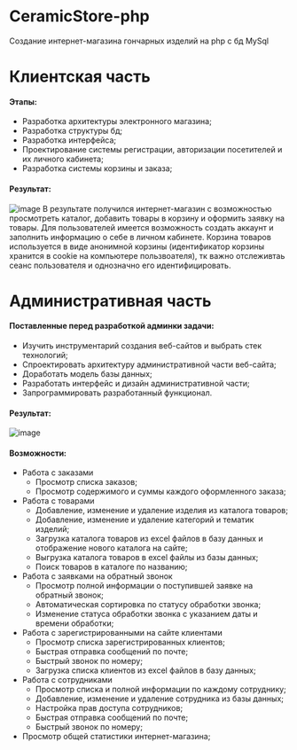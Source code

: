 # CeramicStore-php
Создание интернет-магазина гончарных изделий на php с бд MySql

# Клиентская часть
#### Этапы:
- Разработка архитектуры электронного магазина;
- Разработка структуры бд;
- Разработка интерфейса;
- Проектирование системы регистрации, авторизации посетителей и их личного кабинета;
- Разработка системы корзины и заказа;

#### Результат:
![image](https://github.com/greentess/CeramicStore-php/blob/main/%D0%9C%D0%B0%D0%B3%D0%B0%D0%B7%D0%B8%D0%BD%20(2).gif?raw=true)
   В результате получился интернет-магазин с возможностью просмотреть каталог, добавить товары в корзину и оформить заявку на товары. Для пользователей имеется возможность создать аккаунт и заполнить информацию о себе в личном кабинете. Корзина товаров используется в виде анонимной корзины (идентификатор корзины хранится в cookie на компьютере пользвоателя), тк важно отслеживтаь сеанс пользователя и однозначно его идентифицировать.

# Административная часть
#### Поставленные перед разработкой админки задачи:
- Изучить инструментарий создания веб-сайтов и выбрать стек технологий;
- Спроектировать архитектуру административной части веб-сайта;
- Доработать модель базы данных;
- Разработать интерфейс и дизайн административной части;
- Запрограммировать разработанный функционал.

#### Результат:
![image](https://github.com/greentess/CeramicStore-php/blob/main/%D0%90%D0%B4%D0%BC%D0%B8%D0%BD%20(3).gif?raw=true)

#### Возможности:
- Работа с заказами
    - Просмотр списка  заказов;
    - Просмотр содержимого и суммы каждого оформленного заказа;
- Работа с товарами
    - Добавление, изменение и удаление изделия из каталога товаров;
    - Добавление, изменение и удаление категорий и тематик изделий;
    - Загрузка каталога товаров из excel файлов в базу данных и отображение нового каталога на сайте;
    - Выгрузка каталога товаров в excel файлы из базы данных;
    - Поиск товаров в каталоге по названию;
- Работа с заявками на обратный звонок
    - Просмотр полной информации о поступившей заявке на обратный звонок;
    - Автоматическая сортировка по статусу обработки звонка;
    - Изменение статуса обработки звонка с указанием даты и времени обработки;
- Работа с зарегистрированными на сайте клиентами
    - Просмотр списка зарегистрированных клиентов;
    - Быстрая отправка сообщений по почте;
    - Быстрый звонок по номеру;
    - Загрузка списка клиентов из excel файлов в базу данных;
- Работа с сотрудниками
    - Просмотр списка и полной информации по каждому  сотруднику;
    - Добавление, изменение и удаление сотрудника из базы данных;
    - Настройка прав доступа сотрудников;
    - Быстрая отправка сообщений по почте;
    - Быстрый звонок по номеру;
- Просмотр общей статистики интернет-магазина;


